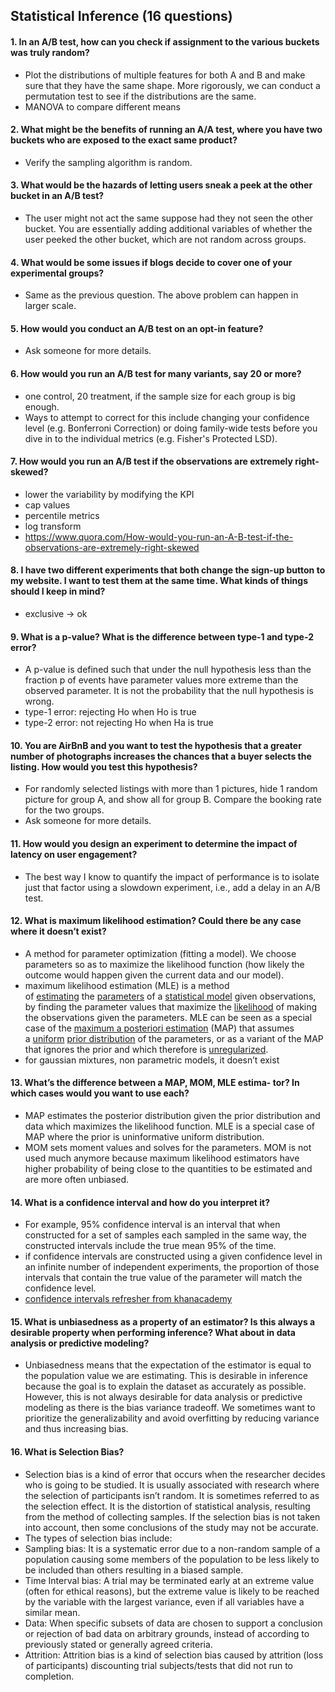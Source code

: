 ## Statistical Inference (16 questions)

#### 1. In an A/B test, how can you check if assignment to the various buckets was truly random?
  - Plot the distributions of multiple features for both A and B and make sure that they have the same shape. More rigorously, we can conduct a permutation test to see if the distributions are the same.
  - MANOVA to compare different means
#### 2. What might be the benefits of running an A/A test, where you have two buckets who are exposed to the exact same product?
  - Verify the sampling algorithm is random.
#### 3. What would be the hazards of letting users sneak a peek at the other bucket in an A/B test?
  - The user might not act the same suppose had they not seen the other bucket. You are essentially adding additional variables of whether the user peeked the other bucket, which are not random across groups.
#### 4. What would be some issues if blogs decide to cover one of your experimental groups?
  - Same as the previous question. The above problem can happen in larger scale.
#### 5. How would you conduct an A/B test on an opt-in feature? 
  - Ask someone for more details.
#### 6. How would you run an A/B test for many variants, say 20 or more?
  - one control, 20 treatment, if the sample size for each group is big enough.
  - Ways to attempt to correct for this include changing your confidence level (e.g. Bonferroni Correction) or doing family-wide tests before you dive in to the individual metrics (e.g. Fisher's Protected LSD).
#### 7. How would you run an A/B test if the observations are extremely right-skewed?
  - lower the variability by modifying the KPI
  - cap values
  - percentile metrics
  - log transform
  - <https://www.quora.com/How-would-you-run-an-A-B-test-if-the-observations-are-extremely-right-skewed>
#### 8. I have two different experiments that both change the sign-up button to my website. I want to test them at the same time. What kinds of things should I keep in mind?
  - exclusive -> ok
#### 9. What is a p-value? What is the difference between type-1 and type-2 error?
  - A p-value is defined such that under the null hypothesis less than the fraction p of events have parameter values more extreme than the observed parameter. It is not the probability that the null hypothesis is wrong. 
  - type-1 error: rejecting Ho when Ho is true
  - type-2 error: not rejecting Ho when Ha is true
#### 10. You are AirBnB and you want to test the hypothesis that a greater number of photographs increases the chances that a buyer selects the listing. How would you test this hypothesis?
  - For randomly selected listings with more than 1 pictures, hide 1 random picture for group A, and show all for group B. Compare the booking rate for the two groups.
  - Ask someone for more details.
#### 11. How would you design an experiment to determine the impact of latency on user engagement?
  - The best way I know to quantify the impact of performance is to isolate just that factor using a slowdown experiment, i.e., add a delay in an A/B test.
#### 12. What is maximum likelihood estimation? Could there be any case where it doesn’t exist?
  - A method for parameter optimization (fitting a model). We choose parameters so as to maximize the likelihood function (how likely the outcome would happen given the current data and our model).
  - maximum likelihood estimation (MLE) is a method of [estimating](https://en.wikipedia.org/wiki/Estimator "Estimator") the [parameters](https://en.wikipedia.org/wiki/Statistical_parameter "Statistical parameter") of a [statistical model](https://en.wikipedia.org/wiki/Statistical_model "Statistical model") given observations, by finding the parameter values that maximize the [likelihood](https://en.wikipedia.org/wiki/Likelihood "Likelihood") of making the observations given the parameters. MLE can be seen as a special case of the [maximum a posteriori estimation](https://en.wikipedia.org/wiki/Maximum_a_posteriori_estimation "Maximum a posteriori estimation") (MAP) that assumes a [uniform](https://en.wikipedia.org/wiki/Uniform_distribution_\(continuous\) "Uniform distribution \(continuous\)") [prior distribution](https://en.wikipedia.org/wiki/Prior_probability "Prior probability") of the parameters, or as a variant of the MAP that ignores the prior and which therefore is [unregularized](https://en.wikipedia.org/wiki/Regularization_\(mathematics\) "Regularization \(mathematics\)").
  - for gaussian mixtures, non parametric models, it doesn’t exist
#### 13. What’s the difference between a MAP, MOM, MLE estima\- tor? In which cases would you want to use each?
  - MAP estimates the posterior distribution given the prior distribution and data which maximizes the likelihood function. MLE is a special case of MAP where the prior is uninformative uniform distribution.
  - MOM sets moment values and solves for the parameters. MOM is not used much anymore because maximum likelihood estimators have higher probability of being close to the quantities to be estimated and are more often unbiased.
#### 14. What is a confidence interval and how do you interpret it?
  - For example, 95% confidence interval is an interval that when constructed for a set of samples each sampled in the same way, the constructed intervals include the true mean 95% of the time.
  - if confidence intervals are constructed using a given confidence level in an infinite number of independent experiments, the proportion of those intervals that contain the true value of the parameter will match the confidence level.
  - [confidence intervals refresher from khanacademy](https://www.khanacademy.org/math/ap-statistics/estimating-confidence-ap/introduction-confidence-intervals/v/confidence-intervals-and-margin-of-error)
#### 15. What is unbiasedness as a property of an estimator? Is this always a desirable property when performing inference? What about in data analysis or predictive modeling?
  - Unbiasedness means that the expectation of the estimator is equal to the population value we are estimating. This is desirable in inference because the goal is to explain the dataset as accurately as possible. However, this is not always desirable for data analysis or predictive modeling as there is the bias variance tradeoff. We sometimes want to prioritize the generalizability and avoid overfitting by reducing variance and thus increasing bias.
#### 16. What is Selection Bias?
  - Selection bias is a kind of error that occurs when the researcher decides who is going to be studied. It is usually associated with research where the selection of participants isn’t random. It is sometimes referred to as the selection effect. It is the distortion of statistical analysis, resulting from the method of collecting samples. If the selection bias is not taken into account, then some conclusions of the study may not be accurate.
  - The types of selection bias include:
  - Sampling bias:  It is a systematic error due to a non-random sample of a population causing some members of the population to be less likely to be included than others resulting in a biased sample.
  - Time Interval bias: A trial may be terminated early at an extreme value (often for ethical reasons), but the extreme value is likely to be reached by the variable with the largest variance, even if all variables have a similar mean.
  - Data: When specific subsets of data are chosen to support a conclusion or rejection of bad data on arbitrary grounds, instead of according to previously stated or generally agreed criteria.
  - Attrition: Attrition bias is a kind of selection bias caused by attrition (loss of participants) discounting trial subjects/tests that did not run to completion.
